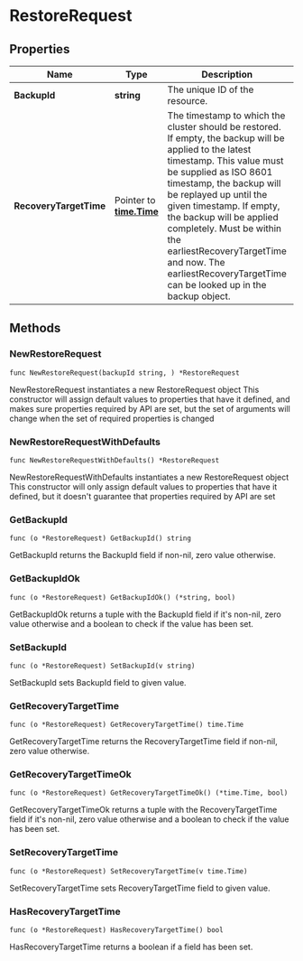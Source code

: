 # RestoreRequest

## Properties

|Name | Type | Description | Notes|
|------------ | ------------- | ------------- | -------------|
|**BackupId** | **string** | The unique ID of the resource. | |
|**RecoveryTargetTime** | Pointer to [**time.Time**](time.Time.md) | The timestamp to which the cluster should be restored. If empty, the backup will be applied to the latest timestamp.  This value must be supplied as ISO 8601 timestamp, the backup will be replayed up until the given timestamp. If empty, the backup will be applied completely.  Must be within the earliestRecoveryTargetTime and now.  The earliestRecoveryTargetTime can be looked up in the backup object.  | [optional] |

## Methods

### NewRestoreRequest

`func NewRestoreRequest(backupId string, ) *RestoreRequest`

NewRestoreRequest instantiates a new RestoreRequest object
This constructor will assign default values to properties that have it defined,
and makes sure properties required by API are set, but the set of arguments
will change when the set of required properties is changed

### NewRestoreRequestWithDefaults

`func NewRestoreRequestWithDefaults() *RestoreRequest`

NewRestoreRequestWithDefaults instantiates a new RestoreRequest object
This constructor will only assign default values to properties that have it defined,
but it doesn't guarantee that properties required by API are set

### GetBackupId

`func (o *RestoreRequest) GetBackupId() string`

GetBackupId returns the BackupId field if non-nil, zero value otherwise.

### GetBackupIdOk

`func (o *RestoreRequest) GetBackupIdOk() (*string, bool)`

GetBackupIdOk returns a tuple with the BackupId field if it's non-nil, zero value otherwise
and a boolean to check if the value has been set.

### SetBackupId

`func (o *RestoreRequest) SetBackupId(v string)`

SetBackupId sets BackupId field to given value.


### GetRecoveryTargetTime

`func (o *RestoreRequest) GetRecoveryTargetTime() time.Time`

GetRecoveryTargetTime returns the RecoveryTargetTime field if non-nil, zero value otherwise.

### GetRecoveryTargetTimeOk

`func (o *RestoreRequest) GetRecoveryTargetTimeOk() (*time.Time, bool)`

GetRecoveryTargetTimeOk returns a tuple with the RecoveryTargetTime field if it's non-nil, zero value otherwise
and a boolean to check if the value has been set.

### SetRecoveryTargetTime

`func (o *RestoreRequest) SetRecoveryTargetTime(v time.Time)`

SetRecoveryTargetTime sets RecoveryTargetTime field to given value.

### HasRecoveryTargetTime

`func (o *RestoreRequest) HasRecoveryTargetTime() bool`

HasRecoveryTargetTime returns a boolean if a field has been set.



